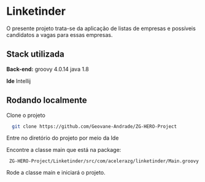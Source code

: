 # Linketinder

O presente projeto trata-se da aplicação de listas de empresas e possíveis candidatos a vagas para essas empresas.



## Stack utilizada

**Back-end:** groovy 4.0.14
              java 1.8 

**Ide** Intellij


## Rodando localmente

Clone o projeto

```bash
  git clone https://github.com/Geovane-Andrade/ZG-HERO-Project
```

Entre no diretório do projeto por meio da Ide

Encontre a classe main que está na package: 

     ZG-HERO-Project/Linketinder/src/com/acelerazg/linketinder/Main.groovy

Rode a classe main e iniciará o projeto.
